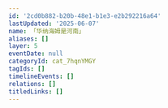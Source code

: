 ```yaml
---
id: '2cd0b882-b20b-48e1-b1e3-e2b292216a64'
lastUpdated: '2025-06-07'
name: 「华纳海姆是河南」
aliases: []
layer: 5
eventDate: null
categoryId: cat_7hqnYMGY
tagIds: []
timelineEvents: []
relations: []
titledLinks: []
---
```


